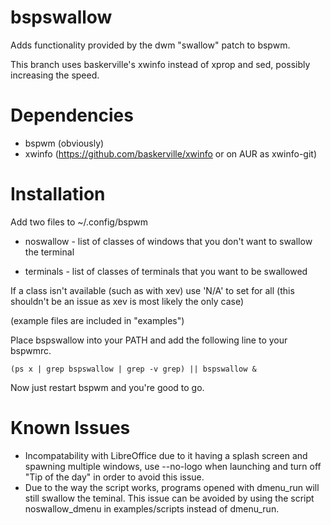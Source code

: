 # bspswallow
Adds functionality provided by the dwm "swallow" patch to bspwm.

This branch uses baskerville's xwinfo instead of xprop and sed, possibly increasing the speed.

# Dependencies

* bspwm (obviously)
* xwinfo (https://github.com/baskerville/xwinfo or on AUR as xwinfo-git)

# Installation
Add two files to ~/.config/bspwm

* noswallow - list of classes of windows that you don't want to swallow the terminal

* terminals - list of classes of terminals that you want to be swallowed

If a class isn't available (such as with xev) use 'N/A' to set for all (this shouldn't be an issue as xev is most likely the only case)

(example files are included in "examples")

Place bspswallow into your PATH and add the following line to your bspwmrc.

```
(ps x | grep bspswallow | grep -v grep) || bspswallow &
```

Now just restart bspwm and you're good to go.

# Known Issues

* Incompatability with LibreOffice due to it having a splash screen and spawning multiple windows, use --no-logo when launching and turn off "Tip of the day" in order to avoid this issue.
* Due to the way the script works, programs opened with dmenu_run will still swallow the teminal. This issue can be avoided by using the script noswallow_dmenu in examples/scripts instead of dmenu_run.
